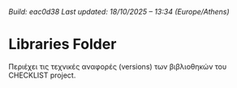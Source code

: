 *Build: eac0d38*
*Last updated: 18/10/2025 – 13:34 (Europe/Athens)*
# Libraries Folder  
Περιέχει τις τεχνικές αναφορές (versions) των βιβλιοθηκών του CHECKLIST project.
